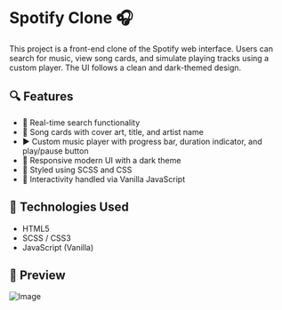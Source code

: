 # Spotify Clone 🎧

This project is a front-end clone of the Spotify web interface. Users can search for music, view song cards, and simulate playing tracks using a custom player. The UI follows a clean and dark-themed design.

## 🔍 Features

- 🔎 Real-time search functionality 
- 🎵 Song cards with cover art, title, and artist name
- ▶️ Custom music player with progress bar, duration indicator, and play/pause button
- 🎨 Responsive modern UI with a dark theme
- 📁 Styled using SCSS and CSS
- 🔧 Interactivity handled via Vanilla JavaScript



## 🚀 Technologies Used

- HTML5
- SCSS / CSS3
- JavaScript (Vanilla)

## 📸 Preview
![Image](https://github.com/user-attachments/assets/df825370-5291-4679-96a7-b1a1eef848b9)

